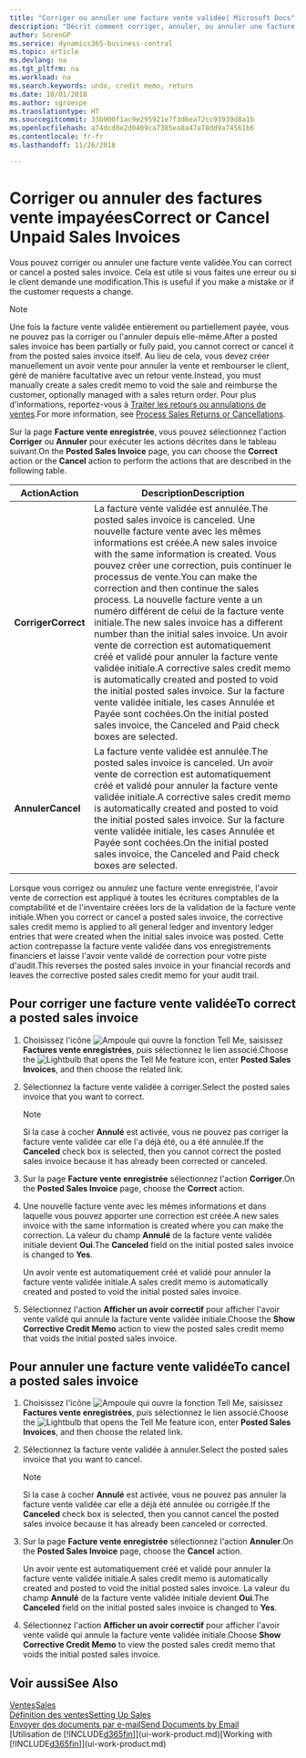 ```yaml
---
title: "Corriger ou annuler une facture vente validée| Microsoft Docs"
description: "Décrit comment corriger, annuler, ou annuler une facture vente enregistrée et lettrer un avoir vente."
author: SorenGP
ms.service: dynamics365-business-central
ms.topic: article
ms.devlang: na
ms.tgt_pltfrm: na
ms.workload: na
ms.search.keywords: undo, credit memo, return
ms.date: 10/01/2018
ms.author: sgroespe
ms.translationtype: HT
ms.sourcegitcommit: 33b900f1ac9e295921e7f3d6ea72cc93939d8a1b
ms.openlocfilehash: a74dcd8e2d0409ca7385ea8a47a78dd9a74561b6
ms.contentlocale: fr-fr
ms.lasthandoff: 11/26/2018

---
```

# <a name="correct-or-cancel-unpaid-sales-invoices"></a><span data-ttu-id="9c507-103">Corriger ou annuler des factures vente impayées</span><span class="sxs-lookup"><span data-stu-id="9c507-103">Correct or Cancel Unpaid Sales Invoices</span></span>
<span data-ttu-id="9c507-104">Vous pouvez corriger ou annuler une facture vente validée.</span><span class="sxs-lookup"><span data-stu-id="9c507-104">You can correct or cancel a posted sales invoice.</span></span> <span data-ttu-id="9c507-105">Cela est utile si vous faites une erreur ou si le client demande une modification.</span><span class="sxs-lookup"><span data-stu-id="9c507-105">This is useful if you make a mistake or if the customer requests a change.</span></span>

> [!NOTE]  
>   <span data-ttu-id="9c507-106">Une fois la facture vente validée entièrement ou partiellement payée, vous ne pouvez pas la corriger ou l'annuler depuis elle-même.</span><span class="sxs-lookup"><span data-stu-id="9c507-106">After a posted sales invoice has been partially or fully paid, you cannot correct or cancel it from the posted sales invoice itself.</span></span> <span data-ttu-id="9c507-107">Au lieu de cela, vous devez créer manuellement un avoir vente pour annuler la vente et rembourser le client, géré de manière facultative avec un retour vente.</span><span class="sxs-lookup"><span data-stu-id="9c507-107">Instead, you must manually create a sales credit memo to void the sale and reimburse the customer, optionally managed with a sales return order.</span></span> <span data-ttu-id="9c507-108">Pour plus d'informations, reportez-vous à [Traiter les retours ou annulations de ventes](sales-how-process-sales-returns-cancellations.md).</span><span class="sxs-lookup"><span data-stu-id="9c507-108">For more information, see [Process Sales Returns or Cancellations](sales-how-process-sales-returns-cancellations.md).</span></span>

<span data-ttu-id="9c507-109">Sur la page **Facture vente enregistrée**, vous pouvez sélectionnez l'action **Corriger** ou **Annuler** pour exécuter les actions décrites dans le tableau suivant.</span><span class="sxs-lookup"><span data-stu-id="9c507-109">On the **Posted Sales Invoice** page, you can choose the **Correct** action or the **Cancel** action to perform the actions that are described in the following table.</span></span>

| <span data-ttu-id="9c507-110">Action</span><span class="sxs-lookup"><span data-stu-id="9c507-110">Action</span></span> | <span data-ttu-id="9c507-111">Description</span><span class="sxs-lookup"><span data-stu-id="9c507-111">Description</span></span> |
| --- | --- |
| <span data-ttu-id="9c507-112">**Corriger**</span><span class="sxs-lookup"><span data-stu-id="9c507-112">**Correct**</span></span> |<span data-ttu-id="9c507-113">La facture vente validée est annulée.</span><span class="sxs-lookup"><span data-stu-id="9c507-113">The posted sales invoice is canceled.</span></span> <span data-ttu-id="9c507-114">Une nouvelle facture vente avec les mêmes informations est créée.</span><span class="sxs-lookup"><span data-stu-id="9c507-114">A new sales invoice with the same information is created.</span></span> <span data-ttu-id="9c507-115">Vous pouvez créer une correction, puis continuer le processus de vente.</span><span class="sxs-lookup"><span data-stu-id="9c507-115">You can make the correction and then continue the sales process.</span></span> <span data-ttu-id="9c507-116">La nouvelle facture vente a un numéro différent de celui de la facture vente initiale.</span><span class="sxs-lookup"><span data-stu-id="9c507-116">The new sales invoice has a different number than the initial sales invoice.</span></span> <span data-ttu-id="9c507-117">Un avoir vente de correction est automatiquement créé et validé pour annuler la facture vente validée initiale.</span><span class="sxs-lookup"><span data-stu-id="9c507-117">A corrective sales credit memo is automatically created and posted to void the initial posted sales invoice.</span></span> <span data-ttu-id="9c507-118">Sur la facture vente validée initiale, les cases Annulée et Payée sont cochées.</span><span class="sxs-lookup"><span data-stu-id="9c507-118">On the initial posted sales invoice, the Canceled and Paid check boxes are selected.</span></span> |
| <span data-ttu-id="9c507-119">**Annuler**</span><span class="sxs-lookup"><span data-stu-id="9c507-119">**Cancel**</span></span> |<span data-ttu-id="9c507-120">La facture vente validée est annulée.</span><span class="sxs-lookup"><span data-stu-id="9c507-120">The posted sales invoice is canceled.</span></span> <span data-ttu-id="9c507-121">Un avoir vente de correction est automatiquement créé et validé pour annuler la facture vente validée initiale.</span><span class="sxs-lookup"><span data-stu-id="9c507-121">A corrective sales credit memo is automatically created and posted to void the initial posted sales invoice.</span></span> <span data-ttu-id="9c507-122">Sur la facture vente validée initiale, les cases Annulée et Payée sont cochées.</span><span class="sxs-lookup"><span data-stu-id="9c507-122">On the initial posted sales invoice, the Canceled and Paid check boxes are selected.</span></span> |

<span data-ttu-id="9c507-123">Lorsque vous corrigez ou annulez une facture vente enregistrée, l'avoir vente de correction est appliqué à toutes les écritures comptables de la comptabilité et de l'inventaire créées lors de la validation de la facture vente initiale.</span><span class="sxs-lookup"><span data-stu-id="9c507-123">When you correct or cancel a posted sales invoice, the corrective sales credit memo is applied to all general ledger and inventory ledger entries that were created when the initial sales invoice was posted.</span></span> <span data-ttu-id="9c507-124">Cette action contrepasse la facture vente validée dans vos enregistrements financiers et laisse l'avoir vente validé de correction pour votre piste d'audit.</span><span class="sxs-lookup"><span data-stu-id="9c507-124">This reverses the posted sales invoice in your financial records and leaves the corrective posted sales credit memo for your audit trail.</span></span>

## <a name="to-correct-a-posted-sales-invoice"></a><span data-ttu-id="9c507-125">Pour corriger une facture vente validée</span><span class="sxs-lookup"><span data-stu-id="9c507-125">To correct a posted sales invoice</span></span>
1. <span data-ttu-id="9c507-126">Choisissez l'icône ![Ampoule qui ouvre la fonction Tell Me](media/ui-search/search_small.png "Dites-moi ce que vous voulez faire"), saisissez **Factures vente enregistrées**, puis sélectionnez le lien associé.</span><span class="sxs-lookup"><span data-stu-id="9c507-126">Choose the ![Lightbulb that opens the Tell Me feature](media/ui-search/search_small.png "Tell me what you want to do") icon, enter **Posted Sales Invoices**, and then choose the related link.</span></span>  
2. <span data-ttu-id="9c507-127">Sélectionnez la facture vente validée à corriger.</span><span class="sxs-lookup"><span data-stu-id="9c507-127">Select the posted sales invoice that you want to correct.</span></span>

    > [!NOTE]  
    >   <span data-ttu-id="9c507-128">Si la case à cocher **Annulé** est activée, vous ne pouvez pas corriger la facture vente validée car elle l'a déjà été, ou a été annulée.</span><span class="sxs-lookup"><span data-stu-id="9c507-128">If the **Canceled** check box is selected, then you cannot correct the posted sales invoice because it has already been corrected or canceled.</span></span>
3. <span data-ttu-id="9c507-129">Sur la page **Facture vente enregistrée** sélectionnez l'action **Corriger**.</span><span class="sxs-lookup"><span data-stu-id="9c507-129">On the **Posted Sales Invoice** page, choose the **Correct** action.</span></span>  
4. <span data-ttu-id="9c507-130">Une nouvelle facture vente avec les mêmes informations et dans laquelle vous pouvez apporter une correction est créée.</span><span class="sxs-lookup"><span data-stu-id="9c507-130">A new sales invoice with the same information is created where you can make the correction.</span></span> <span data-ttu-id="9c507-131">La valeur du champ **Annulé** de la facture vente validée initiale devient **Oui**.</span><span class="sxs-lookup"><span data-stu-id="9c507-131">The **Canceled** field on the initial posted sales invoice is changed to **Yes**.</span></span>

    <span data-ttu-id="9c507-132">Un avoir vente est automatiquement créé et validé pour annuler la facture vente validée initiale.</span><span class="sxs-lookup"><span data-stu-id="9c507-132">A sales credit memo is automatically created and posted to void the initial posted sales invoice.</span></span>
5. <span data-ttu-id="9c507-133">Sélectionnez l'action **Afficher un avoir correctif** pour afficher l'avoir vente validé qui annule la facture vente validée initiale.</span><span class="sxs-lookup"><span data-stu-id="9c507-133">Choose the **Show Corrective Credit Memo** action to view the posted sales credit memo that voids the initial posted sales invoice.</span></span>

## <a name="to-cancel-a-posted-sales-invoice"></a><span data-ttu-id="9c507-134">Pour annuler une facture vente validée</span><span class="sxs-lookup"><span data-stu-id="9c507-134">To cancel a posted sales invoice</span></span>
1. <span data-ttu-id="9c507-135">Choisissez l'icône ![Ampoule qui ouvre la fonction Tell Me](media/ui-search/search_small.png "Dites-moi ce que vous voulez faire"), saisissez **Factures vente enregistrées**, puis sélectionnez le lien associé.</span><span class="sxs-lookup"><span data-stu-id="9c507-135">Choose the ![Lightbulb that opens the Tell Me feature](media/ui-search/search_small.png "Tell me what you want to do") icon, enter **Posted Sales Invoices**, and then choose the related link.</span></span>  
2. <span data-ttu-id="9c507-136">Sélectionnez la facture vente validée à annuler.</span><span class="sxs-lookup"><span data-stu-id="9c507-136">Select the posted sales invoice that you want to cancel.</span></span>

    > [!NOTE]  
    >   <span data-ttu-id="9c507-137">Si la case à cocher **Annulé** est activée, vous ne pouvez pas annuler la facture vente validée car elle a déjà été annulée ou corrigée.</span><span class="sxs-lookup"><span data-stu-id="9c507-137">If the **Canceled** check box is selected, then you cannot cancel the posted sales invoice because it has already been canceled or corrected.</span></span>
3. <span data-ttu-id="9c507-138">Sur la page **Facture vente enregistrée** sélectionnez l'action **Annuler**.</span><span class="sxs-lookup"><span data-stu-id="9c507-138">On the **Posted Sales Invoice** page, choose the **Cancel** action.</span></span>

    <span data-ttu-id="9c507-139">Un avoir vente est automatiquement créé et validé pour annuler la facture vente validée initiale.</span><span class="sxs-lookup"><span data-stu-id="9c507-139">A sales credit memo is automatically created and posted to void the initial posted sales invoice.</span></span> <span data-ttu-id="9c507-140">La valeur du champ **Annulé** de la facture vente validée initiale devient **Oui**.</span><span class="sxs-lookup"><span data-stu-id="9c507-140">The **Canceled** field on the initial posted sales invoice is changed to **Yes**.</span></span>
4. <span data-ttu-id="9c507-141">Sélectionnez l'action **Afficher un avoir correctif** pour afficher l'avoir vente validé qui annule la facture vente validée initiale.</span><span class="sxs-lookup"><span data-stu-id="9c507-141">Choose **Show Corrective Credit Memo** to view the posted sales credit memo that voids the initial posted sales invoice.</span></span>

## <a name="see-also"></a><span data-ttu-id="9c507-142">Voir aussi</span><span class="sxs-lookup"><span data-stu-id="9c507-142">See Also</span></span>
[<span data-ttu-id="9c507-143">Ventes</span><span class="sxs-lookup"><span data-stu-id="9c507-143">Sales</span></span>](sales-manage-sales.md)  
[<span data-ttu-id="9c507-144">Définition des ventes</span><span class="sxs-lookup"><span data-stu-id="9c507-144">Setting Up Sales</span></span>](sales-setup-sales.md)  
[<span data-ttu-id="9c507-145">Envoyer des documents par e-mail</span><span class="sxs-lookup"><span data-stu-id="9c507-145">Send Documents by Email</span></span>](ui-how-send-documents-email.md)  
<span data-ttu-id="9c507-146">[Utilisation de [!INCLUDE[d365fin](includes/d365fin_md.md)]](ui-work-product.md)</span><span class="sxs-lookup"><span data-stu-id="9c507-146">[Working with [!INCLUDE[d365fin](includes/d365fin_md.md)]](ui-work-product.md)</span></span>

